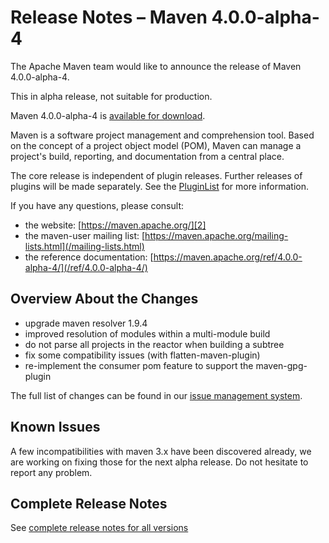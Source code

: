 <!--
Licensed to the Apache Software Foundation (ASF) under one
or more contributor license agreements.  See the NOTICE file
distributed with this work for additional information
regarding copyright ownership.  The ASF licenses this file
to you under the Apache License, Version 2.0 (the
"License"); you may not use this file except in compliance
with the License.  You may obtain a copy of the License at

http://www.apache.org/licenses/LICENSE-2.0

Unless required by applicable law or agreed to in writing,
software distributed under the License is distributed on an
"AS IS" BASIS, WITHOUT WARRANTIES OR CONDITIONS OF ANY
KIND, either express or implied.  See the License for the
specific language governing permissions and limitations
under the License.
-->

# Release Notes &#x2013; Maven 4.0.0-alpha-4

The Apache Maven team would like to announce the release of Maven 4.0.0-alpha-4.

This in alpha release, not suitable for production.

Maven 4.0.0-alpha-4 is [available for download][0].

Maven is a software project management and comprehension tool. Based on the concept of a project object model (POM), Maven can manage a project's build, reporting, and documentation from a central place.

The core release is independent of plugin releases. Further releases of plugins will be made separately. See the [PluginList][1] for more information.

If you have any questions, please consult:

- the website: [https://maven.apache.org/][2]
- the maven-user mailing list: [https://maven.apache.org/mailing-lists.html](/mailing-lists.html)
- the reference documentation: [https://maven.apache.org/ref/4.0.0-alpha-4/](/ref/4.0.0-alpha-4/)

## Overview About the Changes

* upgrade maven resolver 1.9.4
* improved resolution of modules within a multi-module build
* do not parse all projects in the reactor when building a subtree
* fix some compatibility issues (with flatten-maven-plugin)
* re-implement the consumer pom feature to support the maven-gpg-plugin

The full list of changes can be found in our [issue management system][4].

## Known Issues

A few incompatibilities with maven 3.x have been discovered already, we are working on fixing those for the next alpha release.  Do not hesitate to report any problem.

## Complete Release Notes

See [complete release notes for all versions][5]

[0]: https://dlcdn.apache.org/maven/maven-4/4.0.0-alpha-4/
[1]: ../../plugins/index.html
[2]: https://maven.apache.org/
[4]: https://issues.apache.org/jira/secure/ReleaseNote.jspa?projectId=12316922&version=12352667
[5]: ../../docs/history.html

